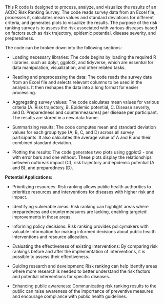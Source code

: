 This R code is designed to process, analyze, and visualize the results of an ACDC Risk Ranking Survey. The code reads survey data from an Excel file, processes it, calculates mean values and standard deviations for different criteria, and generates plots to visualize the results. The purpose of the risk ranking survey is to assess the risk associated with various diseases based on factors such as risk trajectory, epidemic potential, disease severity, and preparedness.

The code can be broken down into the following sections:

- Loading necessary libraries: The code begins by loading the required R libraries, such as dplyr, ggplot2, and tidyverse, which are essential for data manipulation, visualization, and other related tasks.

- Reading and preprocessing the data: The code reads the survey data from an Excel file and selects relevant columns to be used in the analysis. It then reshapes the data into a long format for easier processing.

- Aggregating survey values: The code calculates mean values for various criteria (A. Risk trajectory, B. Epidemic potential, C. Disease severity, and D. Preparedness and countermeasures) per disease per participant. The results are stored in a new data frame.

- Summarizing results: The code computes mean and standard deviation values for each group type (A, B, C, and D) across all survey participants. It also calculates the average value of A and B and their combined standard deviation.

- Plotting the results: The code generates two plots using ggplot2 - one with error bars and one without. These plots display the relationships between outbreak impact (C), risk trajectory and epidemic potential (A and B), and preparedness (D).



<b>Potential Applications:</b>

- Prioritizing resources: Risk ranking allows public health authorities to prioritize resources and interventions for diseases with higher risk and impact.

- Identifying vulnerable areas: Risk ranking can highlight areas where preparedness and countermeasures are lacking, enabling targeted improvements in those areas.

- Informing policy decisions: Risk ranking provides policymakers with valuable information for making informed decisions about public health interventions and resource allocation.

- Evaluating the effectiveness of existing interventions: By comparing risk rankings before and after the implementation of interventions, it is possible to assess their effectiveness.

- Guiding research and development: Risk ranking can help identify areas where more research is needed to better understand the risk factors and potential interventions for specific diseases.

- Enhancing public awareness: Communicating risk ranking results to the public can raise awareness of the importance of preventive measures and encourage compliance with public health guidelines.


